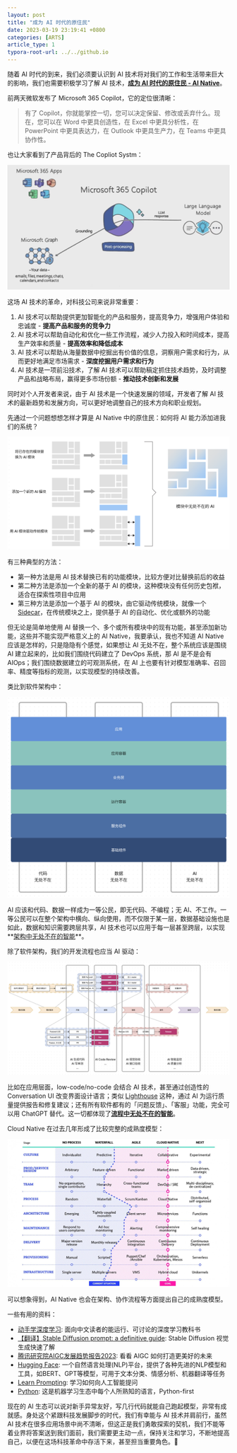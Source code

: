 ```yaml
---
layout: post
title: "成为 AI 时代的原住民"
date: 2023-03-19 23:19:41 +0800
categories: [ARTS]
article_type: 1
typora-root-url: ../../github.io
---
```


随着 AI 时代的到来，我们必须要认识到 AI 技术将对我们的工作和生活带来巨大的影响，我们也需要积极学习了解 AI 技术，**<u>成为 AI 时代的原住民 - AI Native</u>**。

前两天微软发布了 Microsoft 365 Copilot，它的定位很清晰：

> 有了 Copilot，你就能掌控一切，您可以决定保留、修改或丢弃什么。现在，您可以在 Word 中更具创造性，在 Excel 中更具分析性，在 PowerPoint 中更具表达力，在 Outlook 中更具生产力，在 Teams 中更具协作性。

也让大家看到了产品背后的 The Copliot Systm：

![](/assets/img/194-1.png)

这场 AI 技术的革命，对科技公司来说非常重要：

1. AI 技术可以帮助提供更加智能化的产品和服务，提高竞争力，增强用户体验和忠诚度 - **提高产品和服务的竞争力**
2. AI 技术可以帮助自动化和优化一些工作流程，减少人力投入和时间成本，提高生产效率和质量 - **提高效率和降低成本**
3. AI 技术可以帮助从海量数据中挖掘出有价值的信息，洞察用户需求和行为，从而更好地满足市场需求 - **深度挖掘用户需求和行为**
4. AI 技术是一项前沿技术，了解 AI 技术可以帮助稿定抓住技术趋势，及时调整产品和战略布局，赢得更多市场份额 - **推动技术创新和发展**

同时对个人开发者来说，由于 AI 技术是一个快速发展的领域，开发者了解 AI 技术的最新趋势和发展方向，可以更好地调整自己的技术方向和职业规划。

先通过一个问题想想怎样才算是 AI Native 中的原住民：如何将 AI 能力添加进我们的系统？

![](/assets/img/194-2.png)

有三种典型的方法：

- 第一种方法是用 AI 技术替换已有的功能模块，比较方便对比替换前后的收益
- 第二种方法是添加一个全新的基于 AI 的模块，这种模块没有任何历史包袱，适合在探索性项目中应用
- 第三种方法是添加一个基于 AI 的模块，由它驱动传统模块，就像一个 [Sidecar](https://blog.devgenius.io/sidecar-and-service-mesh-101-134d342bdad9)，在传统模块之上，提供基于 AI 的自动化、优化或额外的功能

但无论是简单地使用 AI 替换一个、多个或所有模块中的现有功能，甚至添加新功能，这些并不能实现严格意义上的 AI Native，我要承认，我也不知道 AI Native 应该是怎样的，只是隐隐有个感觉，如果想让 AI 无处不在，整个系统应该是围绕 AI 建立起来的，比如我们围绕代码建立了 DevOps 系统，那 AI 是不是会有 AIOps；我们围绕数据建立的可观测系统，在 AI 上也要有针对模型准确率、召回率、精度等指标的观测，以实现模型的持续改善。

类比到软件架构中：

![](/assets/img/194-3.png)

AI 应该和代码、数据一样成为一等公民，即无代码、不编程；无 AI、不工作。一等公民可以在整个架构中横向、纵向使用，而不仅限于某一层，数据基础设施也是如此，数据和知识需要跨层共享，AI 技术也可以应用于每一层甚至跨层，以实现**<u>架构中无处不在的智能</u>**。

除了软件架构，我们的开发流程也应当 AI 驱动：

![](/assets/img/194-4.png)

比如在应用层面，low-code/no-code 会结合 AI 技术，甚至通过创造性的 Conversation UI 改变界面设计语言；类似 [Lighthouse](https://developer.chrome.com/docs/lighthouse/overview/) 这种，通过 AI 为运行质量提供报告和修复建议；还有所有软件都有的「问题反馈」、「客服」功能，完全可以用 ChatGPT 替代。这一切都体现了<u>**流程中无处不在的智能**</u>。

Cloud Native 在过去几年形成了比较完整的成熟度模型：

![](/assets/img/194-5.jpeg)

可以想象得到，AI Native 也会在架构、协作流程等方面提出自己的成熟度模型。

一些有用的资料：

- [动手学深度学习](https://zh.d2l.ai/): 面向中文读者的能运行、可讨论的深度学习教科书
- [【翻译】Stable Diffusion prompt: a definitive guide](https://zhuanlan.zhihu.com/p/611479852): Stable Diffusion 视觉生成快速了解 
- [腾讯研究院AIGC发展趋势报告2023](https://docs.qq.com/pdf/DSkp1UWp0ZEFFeG5p): 看看 AIGC 如何打造更美好的未来
- [Hugging Face](https://huggingface.co/): 一个自然语言处理(NLP)平台，提供了各种先进的NLP模型和工具，如BERT、GPT等模型，可用于文本分类、情感分析、机器翻译等任务
- [Learn Prompting](https://learnprompting.org/zh-Hans/): 学习如何向人工智能提问
- [Python](https://www.python.org/): 这是机器学习生态中每个人所熟知的语言，Python-first

现在的 AI 生态可以说对新手异常友好，写几行代码就能自己跑起模型，非常有成就感。身处这个紧跟科技发展脚步的时代，我们有幸能与 AI 技术并肩前行，虽然 AI 技术在很多应用场景中尚不清晰，但这正是我们勇敢探索的契机，我们不能等着业界将答案送到我们面前，我们需要更主动一点，保持关注和学习，不断地提高自己，以便在这场科技革命中存活下来，甚至担当重要角色。💪
